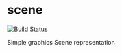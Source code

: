 # scene

[![Build Status](https://api.travis-ci.org/magestik/scene.svg?branch=master)](https://travis-ci.org/magestik/scene)

Simple graphics Scene representation
